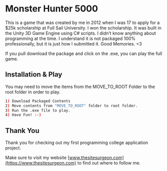 # Monster Hunter 5000

This is a game that was created by me in 2012 when I was 17 to apply for a $25k scholarship at Full Sail University. I won the scholarship. It was built in the Unity 3D Game Engine using C# scripts. I didn’t know anything about programming at the time.
I understand it is not packaged 100% professionally, but it is just how I submitted it. Good Memories. <3 

If you pull download the package and click on the .exe, you can play the full game.


## Installation & Play

You may need to move the items from the MOVE_TO_ROOT Folder to the root folder in order to play. 

```bash
1) Download Packaged Contents
2) Move contents from "MOVE_TO_ROOT" folder to root folder.
3) Run the .exe file to play.
4) Have Fun! :-)
```

## Thank You

Thank you for checking out my first programming college application project.

Make sure to visit my website [www.thesitesurgeon.com](https://www.thesitesurgeon.com) to find out where to follow me.
